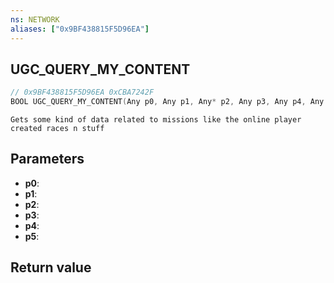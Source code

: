 ```yaml
---
ns: NETWORK
aliases: ["0x9BF438815F5D96EA"]
---
```

## UGC_QUERY_MY_CONTENT

```c
// 0x9BF438815F5D96EA 0xCBA7242F
BOOL UGC_QUERY_MY_CONTENT(Any p0, Any p1, Any* p2, Any p3, Any p4, Any p5);
```

```
Gets some kind of data related to missions like the online player created races n stuff  
```

## Parameters
* **p0**: 
* **p1**: 
* **p2**: 
* **p3**: 
* **p4**: 
* **p5**: 

## Return value

